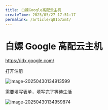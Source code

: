 ```yaml
---
title: 白嫖Google高配云主机
createTime: 2025/05/27 17:51:17
permalink: /article/q81b7xmt/
---
```

# 白嫖 Google 高配云主机



https://idx.google.com/

打开注册



![image-20250430134913599](https://imgoss.xgss.net/picgo/image-20250430134913599.png?aliyun)



需要填写表单，填写完了等待生活

![image-20250430134959874](https://imgoss.xgss.net/picgo2025/image-20250430134959874.png?aliyun)